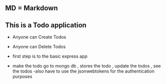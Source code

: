 ## MD = Markdown
## This is a Todo application
- Anyone can Create Todos 
- Anyone can Delete Todos

- first step is to the basic express app 
- make the todo go to mongo db , stores the todo  , update the todos , see the todos
-also have to use the jsonwebtokens for the authentication purposes
